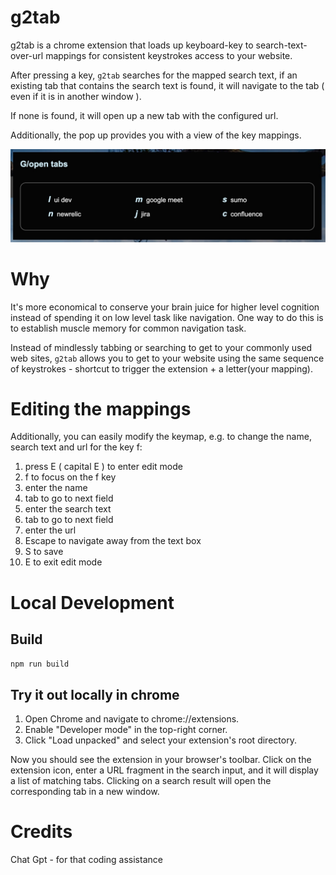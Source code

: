 # g2tab

g2tab is a chrome extension that loads up keyboard-key to search-text-over-url mappings for consistent keystrokes access to your website. 

After pressing a key, `g2tab` searches for the mapped search text, if an existing tab that contains the search text is found, it will navigate to the tab ( even if it is in another window ).

If none is found, it will open up a new tab with the configured url.

Additionally, the pop up provides you with a view of the key mappings.

![mapping popup](mapping-popup.jpg)


# Why

It's more economical to conserve your brain juice for higher level cognition instead of spending it on low level task like navigation. One way to do this is to establish muscle memory for common navigation task. 

Instead of mindlessly tabbing or searching to get to your commonly used web sites, `g2tab` allows you to get to your website using the same sequence of keystrokes - shortcut to trigger the extension + a letter(your mapping). 

# Editing the mappings 

Additionally, you can easily modify the keymap, e.g. to change the name, search text and url for the key f: 
1. press E ( capital E ) to enter edit mode
2. f to focus on the f key
3. enter the name
4. tab to go to next field 
5. enter the search text
6. tab to go to next field
7. enter the url
8. Escape to navigate away from the text box 
9. S to save
10. E to exit edit mode


# Local Development

## Build

`npm run build` 

## Try it out locally in chrome

1. Open Chrome and navigate to chrome://extensions.
2. Enable "Developer mode" in the top-right corner.
3. Click "Load unpacked" and select your extension's root directory.

Now you should see the extension in your browser's toolbar. Click on the extension icon, enter a URL fragment in the search input, and it will display a list of matching tabs. Clicking on a search result will open the corresponding tab in a new window.


# Credits

Chat Gpt - for that coding assistance



